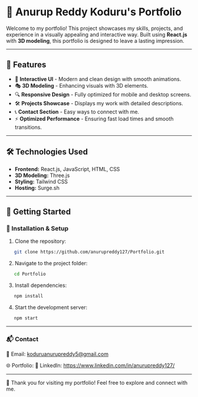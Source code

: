 # 🚀 Anurup Reddy Koduru's Portfolio

Welcome to my portfolio! This project showcases my skills, projects, and experience in a visually appealing and interactive way. Built using **React.js** with **3D modeling**, this portfolio is designed to leave a lasting impression.

---

## 🌟 Features

- 🎨 **Interactive UI** - Modern and clean design with smooth animations.
- 🎭 **3D Modeling** - Enhancing visuals with 3D elements.
- 🔍 **Responsive Design** - Fully optimized for mobile and desktop screens.
- 🛠️ **Projects Showcase** - Displays my work with detailed descriptions.
- 📞 **Contact Section** - Easy ways to connect with me.
- ⚡ **Optimized Performance** - Ensuring fast load times and smooth transitions.

---

## 🛠️ Technologies Used

- **Frontend:** React.js, JavaScript, HTML, CSS
- **3D Modeling:** Three.js
- **Styling:** Tailwind CSS
- **Hosting:** Surge.sh

---

## 🚀 Getting Started

### 🔧 Installation & Setup

1. Clone the repository:

```bash
   git clone https://github.com/anurupreddy127/Portfolio.git
```

2. Navigate to the project folder:

```bash
   cd Portfolio
```

3. Install dependencies:

```bash
   npm install
```

4. Start the development server:

```bash
   npm start
```

---

### 📬 Contact

📧 Email: koduruanurupreddy5@gmail.com

🌐 Portfolio:
💼 LinkedIn: https://www.linkedin.com/in/anurupreddy127/

---

🎉 Thank you for visiting my portfolio! Feel free to explore and connect with me.

